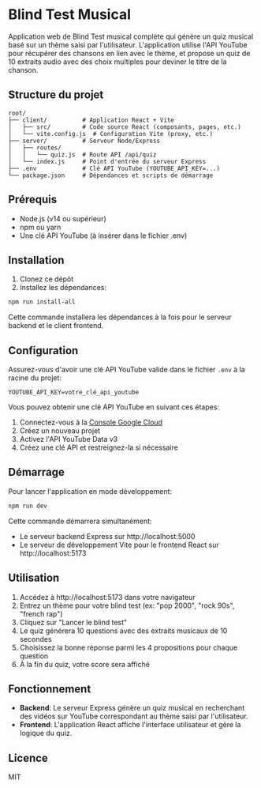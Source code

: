 # Blind Test Musical

Application web de Blind Test musical complète qui génère un quiz musical basé sur un thème saisi par l'utilisateur. L'application utilise l'API YouTube pour récupérer des chansons en lien avec le thème, et propose un quiz de 10 extraits audio avec des choix multiples pour deviner le titre de la chanson.

## Structure du projet

```
root/
├── client/          # Application React + Vite
│   ├── src/         # Code source React (composants, pages, etc.)
│   └── vite.config.js  # Configuration Vite (proxy, etc.)
├── server/          # Serveur Node/Express
│   ├── routes/      
│   │   └── quiz.js  # Route API /api/quiz
│   └── index.js     # Point d'entrée du serveur Express
├── .env             # Clé API YouTube (YOUTUBE_API_KEY=...)
└── package.json     # Dépendances et scripts de démarrage
```

## Prérequis

- Node.js (v14 ou supérieur)
- npm ou yarn
- Une clé API YouTube (à insérer dans le fichier .env)

## Installation

1. Clonez ce dépôt
2. Installez les dépendances:

```bash
npm run install-all
```

Cette commande installera les dépendances à la fois pour le serveur backend et le client frontend.

## Configuration

Assurez-vous d'avoir une clé API YouTube valide dans le fichier `.env` à la racine du projet:

```
YOUTUBE_API_KEY=votre_clé_api_youtube
```

Vous pouvez obtenir une clé API YouTube en suivant ces étapes:
1. Connectez-vous à la [Console Google Cloud](https://console.cloud.google.com/)
2. Créez un nouveau projet
3. Activez l'API YouTube Data v3
4. Créez une clé API et restreignez-la si nécessaire

## Démarrage

Pour lancer l'application en mode développement:

```bash
npm run dev
```

Cette commande démarrera simultanément:
- Le serveur backend Express sur http://localhost:5000
- Le serveur de développement Vite pour le frontend React sur http://localhost:5173

## Utilisation

1. Accédez à http://localhost:5173 dans votre navigateur
2. Entrez un thème pour votre blind test (ex: "pop 2000", "rock 90s", "french rap")
3. Cliquez sur "Lancer le blind test"
4. Le quiz générera 10 questions avec des extraits musicaux de 10 secondes
5. Choisissez la bonne réponse parmi les 4 propositions pour chaque question
6. À la fin du quiz, votre score sera affiché

## Fonctionnement

- **Backend**: Le serveur Express génère un quiz musical en recherchant des vidéos sur YouTube correspondant au thème saisi par l'utilisateur.
- **Frontend**: L'application React affiche l'interface utilisateur et gère la logique du quiz.

## Licence

MIT
